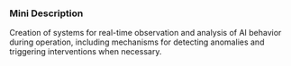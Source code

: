 ### Mini Description

Creation of systems for real-time observation and analysis of AI behavior during operation, including mechanisms for detecting anomalies and triggering interventions when necessary.
